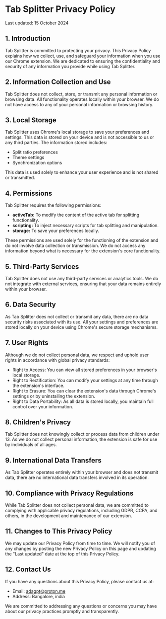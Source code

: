 # Tab Splitter Privacy Policy

Last updated: 15 October 2024

## 1. Introduction

Tab Splitter is committed to protecting your privacy. This Privacy Policy explains how we collect, use, and safeguard your information when you use our Chrome extension. We are dedicated to ensuring the confidentiality and security of any information you provide while using Tab Splitter.

## 2. Information Collection and Use

Tab Splitter does not collect, store, or transmit any personal information or browsing data. All functionality operates locally within your browser. We do not have access to any of your personal information or browsing history.

## 3. Local Storage

Tab Splitter uses Chrome's local storage to save your preferences and settings. This data is stored on your device and is not accessible to us or any third parties. The information stored includes:

- Split ratio preferences
- Theme settings
- Synchronization options

This data is used solely to enhance your user experience and is not shared or transmitted.

## 4. Permissions

Tab Splitter requires the following permissions:

- **activeTab:** To modify the content of the active tab for splitting functionality.
- **scripting:** To inject necessary scripts for tab splitting and manipulation.
- **storage:** To save your preferences locally.

These permissions are used solely for the functioning of the extension and do not involve data collection or transmission. We do not access any information beyond what is necessary for the extension's core functionality.

## 5. Third-Party Services

Tab Splitter does not use any third-party services or analytics tools. We do not integrate with external services, ensuring that your data remains entirely within your browser.

## 6. Data Security

As Tab Splitter does not collect or transmit any data, there are no data security risks associated with its use. All your settings and preferences are stored locally on your device using Chrome's secure storage mechanisms.

## 7. User Rights

Although we do not collect personal data, we respect and uphold user rights in accordance with global privacy standards:

- Right to Access: You can view all stored preferences in your browser's local storage.
- Right to Rectification: You can modify your settings at any time through the extension's interface.
- Right to Erasure: You can clear the extension's data through Chrome's settings or by uninstalling the extension.
- Right to Data Portability: As all data is stored locally, you maintain full control over your information.

## 8. Children's Privacy

Tab Splitter does not knowingly collect or process data from children under 13. As we do not collect personal information, the extension is safe for use by individuals of all ages.

## 9. International Data Transfers

As Tab Splitter operates entirely within your browser and does not transmit data, there are no international data transfers involved in its operation.

## 10. Compliance with Privacy Regulations

While Tab Splitter does not collect personal data, we are committed to complying with applicable privacy regulations, including GDPR, CCPA, and others, in the development and maintenance of our extension.

## 11. Changes to This Privacy Policy

We may update our Privacy Policy from time to time. We will notify you of any changes by posting the new Privacy Policy on this page and updating the "Last updated" date at the top of this Privacy Policy.

## 12. Contact Us

If you have any questions about this Privacy Policy, please contact us at:

- Email: adagpt@proton.me
- Address: Bangalore, india

We are committed to addressing any questions or concerns you may have about our privacy practices promptly and transparently.
